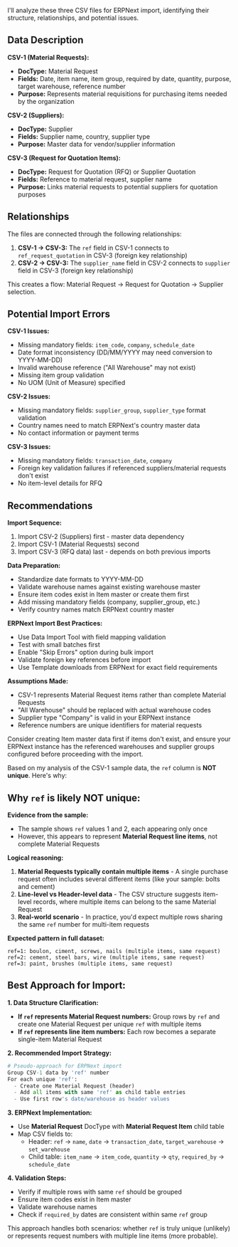 I'll analyze these three CSV files for ERPNext import, identifying their structure, relationships, and potential issues.

## Data Description

**CSV-1 (Material Requests):**
- **DocType:** Material Request
- **Fields:** Date, item name, item group, required by date, quantity, purpose, target warehouse, reference number
- **Purpose:** Represents material requisitions for purchasing items needed by the organization

**CSV-2 (Suppliers):**
- **DocType:** Supplier
- **Fields:** Supplier name, country, supplier type
- **Purpose:** Master data for vendor/supplier information

**CSV-3 (Request for Quotation Items):**
- **DocType:** Request for Quotation (RFQ) or Supplier Quotation
- **Fields:** Reference to material request, supplier name
- **Purpose:** Links material requests to potential suppliers for quotation purposes

## Relationships

The files are connected through the following relationships:

1. **CSV-1 → CSV-3:** The `ref` field in CSV-1 connects to `ref_request_quotation` in CSV-3 (foreign key relationship)
2. **CSV-2 → CSV-3:** The `supplier_name` field in CSV-2 connects to `supplier` field in CSV-3 (foreign key relationship)

This creates a flow: Material Request → Request for Quotation → Supplier selection.

## Potential Import Errors

**CSV-1 Issues:**
- Missing mandatory fields: `item_code`, `company`, `schedule_date`
- Date format inconsistency (DD/MM/YYYY may need conversion to YYYY-MM-DD)
- Invalid warehouse reference ("All Warehouse" may not exist)
- Missing item group validation
- No UOM (Unit of Measure) specified

**CSV-2 Issues:**
- Missing mandatory fields: `supplier_group`, `supplier_type` format validation
- Country names need to match ERPNext's country master data
- No contact information or payment terms

**CSV-3 Issues:**
- Missing mandatory fields: `transaction_date`, `company`
- Foreign key validation failures if referenced suppliers/material requests don't exist
- No item-level details for RFQ

## Recommendations

**Import Sequence:**
1. Import CSV-2 (Suppliers) first - master data dependency
2. Import CSV-1 (Material Requests) second
3. Import CSV-3 (RFQ data) last - depends on both previous imports

**Data Preparation:**
- Standardize date formats to YYYY-MM-DD
- Validate warehouse names against existing warehouse master
- Ensure item codes exist in Item master or create them first
- Add missing mandatory fields (company, supplier_group, etc.)
- Verify country names match ERPNext country master

**ERPNext Import Best Practices:**
- Use Data Import Tool with field mapping validation
- Test with small batches first
- Enable "Skip Errors" option during bulk import
- Validate foreign key references before import
- Use Template downloads from ERPNext for exact field requirements

**Assumptions Made:**
- CSV-1 represents Material Request items rather than complete Material Requests
- "All Warehouse" should be replaced with actual warehouse codes
- Supplier type "Company" is valid in your ERPNext instance
- Reference numbers are unique identifiers for material requests

Consider creating Item master data first if items don't exist, and ensure your ERPNext instance has the referenced warehouses and supplier groups configured before proceeding with the import.


Based on my analysis of the CSV-1 sample data, the `ref` column is **NOT unique**. Here's why:

## Why `ref` is likely NOT unique:

**Evidence from the sample:**
- The sample shows `ref` values 1 and 2, each appearing only once
- However, this appears to represent **Material Request line items**, not complete Material Requests

**Logical reasoning:**
1. **Material Requests typically contain multiple items** - A single purchase request often includes several different items (like your sample: bolts and cement)
2. **Line-level vs Header-level data** - The CSV structure suggests item-level records, where multiple items can belong to the same Material Request
3. **Real-world scenario** - In practice, you'd expect multiple rows sharing the same `ref` number for multi-item requests

**Expected pattern in full dataset:**
```
ref=1: boulon, ciment, screws, nails (multiple items, same request)
ref=2: cement, steel bars, wire (multiple items, same request)
ref=3: paint, brushes (multiple items, same request)
```

## Best Approach for Import:

**1. Data Structure Clarification:**
- **If `ref` represents Material Request numbers:** Group rows by `ref` and create one Material Request per unique `ref` with multiple items
- **If `ref` represents line item numbers:** Each row becomes a separate single-item Material Request

**2. Recommended Import Strategy:**

```python
# Pseudo-approach for ERPNext import
Group CSV-1 data by 'ref' number
For each unique 'ref':
  - Create one Material Request (header)
  - Add all items with same 'ref' as child table entries
  - Use first row's date/warehouse as header values
```

**3. ERPNext Implementation:**
- Use **Material Request** DocType with **Material Request Item** child table
- Map CSV fields to:
  - Header: `ref` → `name`, `date` → `transaction_date`, `target_warehouse` → `set_warehouse`
  - Child table: `item_name` → `item_code`, `quantity` → `qty`, `required_by` → `schedule_date`

**4. Validation Steps:**
- Verify if multiple rows with same `ref` should be grouped
- Ensure item codes exist in Item master
- Validate warehouse names
- Check if `required_by` dates are consistent within same `ref` group

This approach handles both scenarios: whether `ref` is truly unique (unlikely) or represents request numbers with multiple line items (more probable).